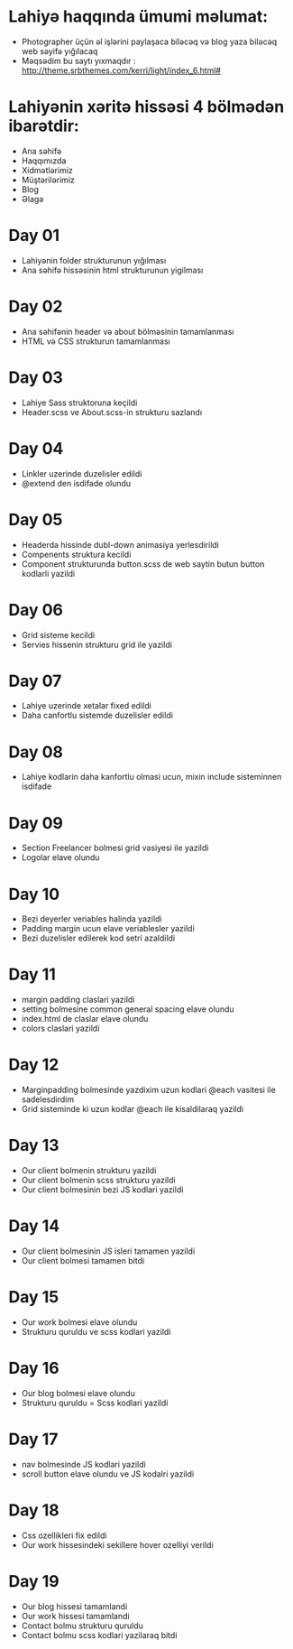 # Lahiyə haqqında ümumi məlumat:
 - Photographer üçün əl işlərini paylaşaca biləcəq və blog yaza biləcəq web səyifə yığılacaq
 - Məqsədim bu saytı yıxmaqdır : http://theme.srbthemes.com/kerri/light/index_6.html#

# Lahiyənin xəritə hissəsi 4 bölmədən ibarətdir:
- Ana səhifə
- Haqqımızda
- Xidmətlərimiz
- Müştərilərimiz
- Blog
- Əlagə

# Day 01
- Lahiyənin folder strukturunun yığılması
- Ana səhifə hissəsinin html strukturunun yigilması

# Day 02
- Ana səhifənin header və about bölməsinin tamamlanması
- HTML və CSS strukturun tamamlanması

# Day 03
- Lahiye Sass struktoruna keçildi
- Header.scss ve About.scss-in strukturu sazlandı

# Day 04
- Linkler uzerinde duzelisler edildi
- @extend den isdifade olundu

# Day 05
- Headerda hissinde dubl-down animasiya yerlesdirildi
- Compenents struktura kecildi
- Component strukturunda button.scss de web saytin butun button kodlarli yazildi

# Day 06
- Grid sisteme kecildi
- Servies hissenin strukturu grid ile yazildi

# Day 07
- Lahiye uzerinde xetalar fixed edildi
- Daha canfortlu sistemde duzelisler edildi

# Day 08
- Lahiye kodlarin daha kanfortlu olmasi ucun, mixin include sisteminnen isdifade

# Day 09
- Section Freelancer bolmesi grid vasiyesi ile yazildi
- Logolar elave olundu

# Day 10
- Bezi deyerler veriables halinda yazildi
- Padding margin ucun elave veriablesler yazildi
- Bezi duzelisler edilerek kod setri azaldildi

# Day 11
- margin padding claslari yazildi
- setting bolmesine common general spacing elave olundu
- index.html de claslar elave olundu
- colors claslari yazildi

# Day 12
- Marginpadding bolmesinde yazdixim uzun kodlari @each vasitesi ile sadelesdirdim
- Grid sisteminde ki uzun kodlar @each ile kisaldilaraq yazildi

# Day 13
- Our client bolmenin strukturu  yazildi
- Our client bolmenin scss strukturu  yazildi
- Our client bolmesinin bezi  JS kodlari yazildi

# Day 14
- Our client bolmesinin JS isleri tamamen yazildi
- Our client bolmesi tamamen bitdi

# Day 15
- Our work bolmesi elave olundu
- Strukturu quruldu ve scss kodlari yazildi

# Day 16
- Our blog bolmesi elave olundu
- Strukturu quruldu
= Scss kodlari yazildi

# Day 17
- nav bolmesinde JS kodlari yazildi
- scroll button elave olundu ve JS kodalri yazildi

# Day 18
- Css ozellikleri fix edildi
- Our work hissesindeki sekillere hover ozelliyi verildi

# Day 19
- Our blog hissesi tamamlandi
- Our work hissesi tamamlandi
- Contact bolmu strukturu quruldu
- Contact bolmu scss kodlari yazilaraq bitdi